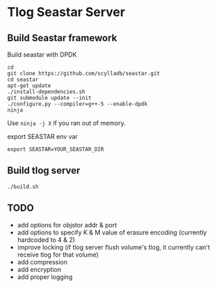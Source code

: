 # Tlog Seastar Server

## Build Seastar framework

Build seastar with DPDK
```
cd
git clone https://github.com/scylladb/seastar.git
cd seastar
apt-get update
./install-dependencies.sh
git submodule update --init
./configure.py --compiler=g++-5 --enable-dpdk
ninja
```

Use `ninja -j X` if you ran out of memory.

export SEASTAR env var

```
export SEASTAR=YOUR_SEASTAR_DIR
```

## Build tlog server

```
./build.sh
```

## TODO

- add options for objstor addr & port
- add options to specify K & M value of erasure encoding (currently hardcoded to 4 & 2)
- improve locking (if tlog server flush volume's tlog, it currently can't receive tlog 
  for that volume)
- add compression
- add encryption
- add proper logging
